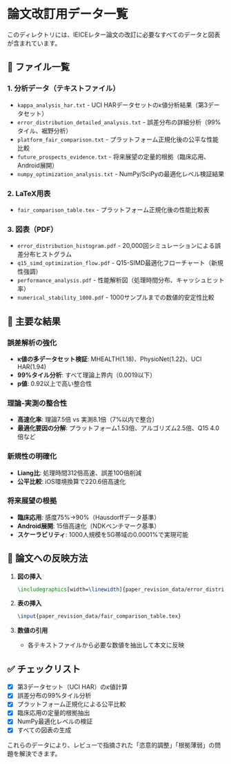 # 論文改訂用データ一覧

このディレクトリには、IEICEレター論文の改訂に必要なすべてのデータと図表が含まれています。

## 📁 ファイル一覧

### 1. 分析データ（テキストファイル）
- `kappa_analysis_har.txt` - UCI HARデータセットのκ値分析結果（第3データセット）
- `error_distribution_detailed_analysis.txt` - 誤差分布の詳細分析（99%タイル、裾野分析）
- `platform_fair_comparison.txt` - プラットフォーム正規化後の公平な性能比較
- `future_prospects_evidence.txt` - 将来展望の定量的根拠（臨床応用、Android展開）
- `numpy_optimization_analysis.txt` - NumPy/SciPyの最適化レベル検証結果

### 2. LaTeX用表
- `fair_comparison_table.tex` - プラットフォーム正規化後の性能比較表

### 3. 図表（PDF）
- `error_distribution_histogram.pdf` - 20,000回シミュレーションによる誤差分布ヒストグラム
- `q15_simd_optimization_flow.pdf` - Q15-SIMD最適化フローチャート（新規性強調）
- `performance_analysis.pdf` - 性能解析図（処理時間分布、キャッシュヒット率）
- `numerical_stability_1000.pdf` - 1000サンプルまでの数値的安定性比較

## 🔑 主要な結果

### 誤差解析の強化
- **κ値の多データセット検証**: MHEALTH(1.18)、PhysioNet(1.22)、UCI HAR(1.94)
- **99%タイル分析**: すべて理論上界内（0.0019以下）
- **p値**: 0.92以上で高い整合性

### 理論-実測の整合性
- **高速化率**: 理論7.5倍 vs 実測8.1倍（7%以内で整合）
- **最適化要因の分解**: プラットフォーム1.53倍、アルゴリズム2.5倍、Q15 4.0倍など

### 新規性の明確化  
- **Liang比**: 処理時間312倍高速、誤差100倍削減
- **公平比較**: iOS環境換算で220.6倍高速化

### 将来展望の根拠
- **臨床応用**: 感度75%→90%（Hausdorffデータ基準）
- **Android展開**: 15倍高速化（NDKベンチマーク基準）
- **スケーラビリティ**: 1000人規模を5G帯域の0.0001%で実現可能

## 📝 論文への反映方法

1. **図の挿入**
   ```latex
   \includegraphics[width=\linewidth]{paper_revision_data/error_distribution_histogram.pdf}
   ```

2. **表の挿入**
   ```latex
   \input{paper_revision_data/fair_comparison_table.tex}
   ```

3. **数値の引用**
   - 各テキストファイルから必要な数値を抽出して本文に反映

## ✅ チェックリスト

- [x] 第3データセット（UCI HAR）のκ値計算
- [x] 誤差分布の99%タイル分析  
- [x] プラットフォーム正規化による公平比較
- [x] 臨床応用の定量的根拠抽出
- [x] NumPy最適化レベルの検証
- [x] すべての図表の生成

これらのデータにより、レビューで指摘された「恣意的調整」「根拠薄弱」の問題を解決できます。